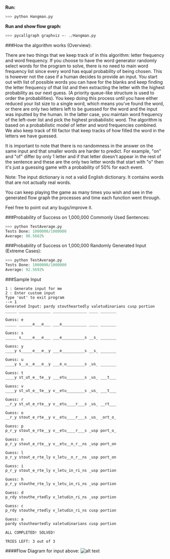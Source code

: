 **Run:**
```python
>>> python Hangman.py
```
**Run and show flow graph:**
```python
>>> pycallgraph graphviz —- ./Hangman.py
```
###How the algorithm works (Overview):

There are two things that we keep track of in this algorithm: letter frequency and word frequency. If you choose to have the word generator randomly select words for the program to solve, there is no need to main word frequency list since every word has equal probability of being chosen. This is however not the case if a human decides to provide an input. You start out with list of possible words you can have for the blanks and keep finding the letter frequency of that list and then extracting the letter with the highest probability as our next guess. (A priority queue-like structure is used to order the probabilities). You keep doing this process until you have either reduced your list size to a single word, which means you’ve found the word, or there are only two letters left to be guessed for the word and the input was inputted by the human. In the latter case, you maintain word frequency of the left-over list and pick the highest probabilistic word. The algorithm is based on a probabilistic model of letter and word frequencies combined. We also keep track of fill factor that keep tracks of how filled the word in the letters we have guessed.

It is important to note that there is no randomness in the answer on the same input and that smaller words are harder
to predict. For example, "on" and "of" differ by only 1 letter and if that letter doesn't appear in the rest of the sentence
and these are the only two letter words that start with "o" then it's just a guessing game with a probability of 50% for each
event.

Note: The input dictionary is not a valid English dictionary. It contains words that are not actually real words.

You can keep playing the game as many times you wish and see in the generated flow graph the processes and time each function went through.

Feel free to point out any bugs/improve it.

###Probability of Success on 1,000,000 Commonly Used Sentences:
```python
>>> python TestAverage.py
Tests Done: 1000000/1000000
Average: 98.5602%
```
###Probability of Success on 1,000,000 Randomly Generated Input (Extreme Cases):
```python
>>> python TestAverage.py
Tests Done: 1000000/1000000
Average: 92.5692%
```
###Sample Input
```
1 : Generate input for me
2 : Enter custom input
Type 'out' to exit program
--> 1
Generated Input: pardy stoutheartedly valetudinarians cusp portion
_____ ______________ _______________ ____ _______

Guess: e
_____ ______e___e___ ___e___________ ____ _______

Guess: s
_____ s_____e___e___ ___e__________s __s_ _______

Guess: y
____y s_____e___e__y ___e__________s __s_ _______

Guess: u
____y s__u__e___e__y ___e_u________s _us_ _______

Guess: t
____y st_ut_e__te__y ___etu________s _us_ ___t___

Guess: v
____y st_ut_e__te__y v__etu________s _us_ ___t___

Guess: r
__r_y st_ut_e_rte__y v__etu____r___s _us_ __rt___

Guess: o
__r_y stout_e_rte__y v__etu____r___s _us_ _ort_o_

Guess: p
p_r_y stout_e_rte__y v__etu____r___s _usp port_o_

Guess: n
p_r_y stout_e_rte__y v__etu__n_r__ns _usp port_on

Guess: l
p_r_y stout_e_rte_ly v_letu__n_r__ns _usp port_on

Guess: i
p_r_y stout_e_rte_ly v_letu_in_ri_ns _usp portion

Guess: h
p_r_y stouthe_rte_ly v_letu_in_ri_ns _usp portion

Guess: d
p_rdy stouthe_rtedly v_letudin_ri_ns _usp portion

Guess: c
p_rdy stouthe_rtedly v_letudin_ri_ns cusp portion

Guess: a
pardy stoutheartedly valetudinarians cusp portion

ALL COMPLETED! SOLVED!

TRIES LEFT: 3 out of 3
```
####Flow Diagram for input above:
![alt text](https://raw.githubusercontent.com/endeavors/HangmanAI/master/hangman_graph.png)
